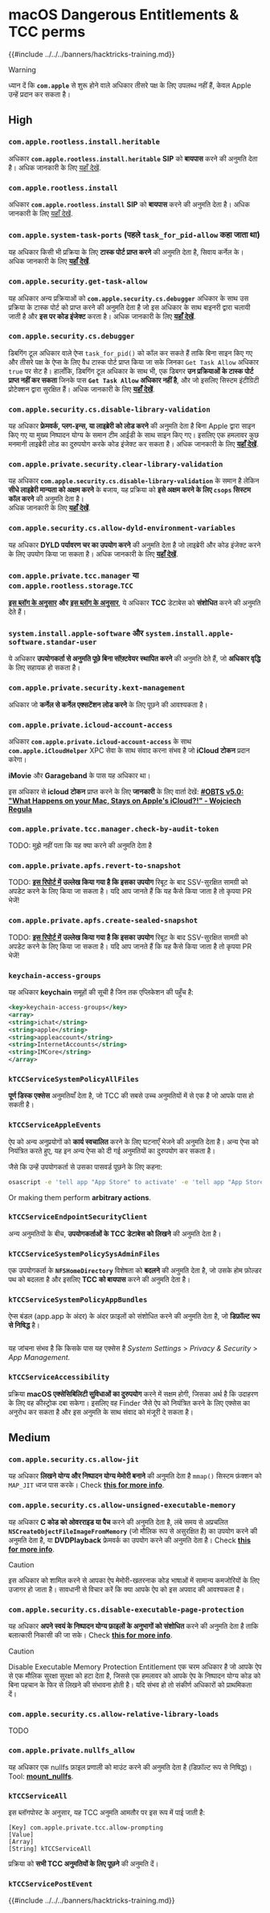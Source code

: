# macOS Dangerous Entitlements & TCC perms

{{#include ../../../banners/hacktricks-training.md}}

> [!WARNING]
> ध्यान दें कि **`com.apple`** से शुरू होने वाले अधिकार तीसरे पक्ष के लिए उपलब्ध नहीं हैं, केवल Apple उन्हें प्रदान कर सकता है।

## High

### `com.apple.rootless.install.heritable`

अधिकार **`com.apple.rootless.install.heritable`** **SIP** को **बायपास** करने की अनुमति देता है। अधिक जानकारी के लिए [यहाँ देखें](macos-sip.md#com.apple.rootless.install.heritable).

### **`com.apple.rootless.install`**

अधिकार **`com.apple.rootless.install`** **SIP** को **बायपास** करने की अनुमति देता है। अधिक जानकारी के लिए [यहाँ देखें](macos-sip.md#com.apple.rootless.install).

### **`com.apple.system-task-ports` (पहले `task_for_pid-allow` कहा जाता था)**

यह अधिकार किसी भी प्रक्रिया के लिए **टास्क पोर्ट प्राप्त करने** की अनुमति देता है, सिवाय कर्नेल के। अधिक जानकारी के लिए [**यहाँ देखें**](../macos-proces-abuse/macos-ipc-inter-process-communication/index.html).

### `com.apple.security.get-task-allow`

यह अधिकार अन्य प्रक्रियाओं को **`com.apple.security.cs.debugger`** अधिकार के साथ उस प्रक्रिया के टास्क पोर्ट को प्राप्त करने की अनुमति देता है जो इस अधिकार के साथ बाइनरी द्वारा चलायी जाती है और **इस पर कोड इंजेक्ट** करता है। अधिक जानकारी के लिए [**यहाँ देखें**](../macos-proces-abuse/macos-ipc-inter-process-communication/index.html).

### `com.apple.security.cs.debugger`

डिबगिंग टूल अधिकार वाले ऐप्स `task_for_pid()` को कॉल कर सकते हैं ताकि बिना साइन किए गए और तीसरे पक्ष के ऐप्स के लिए वैध टास्क पोर्ट प्राप्त किया जा सके जिनका `Get Task Allow` अधिकार `true` पर सेट है। हालाँकि, डिबगिंग टूल अधिकार के साथ भी, एक डिबगर **उन प्रक्रियाओं के टास्क पोर्ट प्राप्त नहीं कर सकता** जिनके पास **`Get Task Allow` अधिकार नहीं है**, और जो इसलिए सिस्टम इंटीग्रिटी प्रोटेक्शन द्वारा सुरक्षित हैं। अधिक जानकारी के लिए [**यहाँ देखें**](https://developer.apple.com/documentation/bundleresources/entitlements/com_apple_security_cs_debugger).

### `com.apple.security.cs.disable-library-validation`

यह अधिकार **फ्रेमवर्क, प्लग-इन्स, या लाइब्रेरी को लोड करने** की अनुमति देता है बिना Apple द्वारा साइन किए गए या मुख्य निष्पादन योग्य के समान टीम आईडी के साथ साइन किए गए। इसलिए एक हमलावर कुछ मनमानी लाइब्रेरी लोड का दुरुपयोग करके कोड इंजेक्ट कर सकता है। अधिक जानकारी के लिए [**यहाँ देखें**](https://developer.apple.com/documentation/bundleresources/entitlements/com_apple_security_cs_disable-library-validation).

### `com.apple.private.security.clear-library-validation`

यह अधिकार **`com.apple.security.cs.disable-library-validation`** के समान है लेकिन **सीधे लाइब्रेरी मान्यता को अक्षम करने** के बजाय, यह प्रक्रिया को **इसे अक्षम करने के लिए `csops` सिस्टम कॉल करने** की अनुमति देता है।\
अधिक जानकारी के लिए [**यहाँ देखें**](https://theevilbit.github.io/posts/com.apple.private.security.clear-library-validation/).

### `com.apple.security.cs.allow-dyld-environment-variables`

यह अधिकार **DYLD पर्यावरण चर का उपयोग करने** की अनुमति देता है जो लाइब्रेरी और कोड इंजेक्ट करने के लिए उपयोग किया जा सकता है। अधिक जानकारी के लिए [**यहाँ देखें**](https://developer.apple.com/documentation/bundleresources/entitlements/com_apple_security_cs_allow-dyld-environment-variables).

### `com.apple.private.tcc.manager` या `com.apple.rootless.storage`.`TCC`

[**इस ब्लॉग के अनुसार**](https://objective-see.org/blog/blog_0x4C.html) **और** [**इस ब्लॉग के अनुसार**](https://wojciechregula.blog/post/play-the-music-and-bypass-tcc-aka-cve-2020-29621/), ये अधिकार **TCC** डेटाबेस को **संशोधित** करने की अनुमति देते हैं।

### **`system.install.apple-software`** और **`system.install.apple-software.standar-user`**

ये अधिकार **उपयोगकर्ता से अनुमति पूछे बिना सॉफ़्टवेयर स्थापित करने** की अनुमति देते हैं, जो **अधिकार वृद्धि** के लिए सहायक हो सकता है।

### `com.apple.private.security.kext-management`

अधिकार जो **कर्नेल से कर्नेल एक्सटेंशन लोड करने** के लिए पूछने की आवश्यकता है।

### **`com.apple.private.icloud-account-access`**

अधिकार **`com.apple.private.icloud-account-access`** के साथ **`com.apple.iCloudHelper`** XPC सेवा के साथ संवाद करना संभव है जो **iCloud टोकन** प्रदान करेगा।

**iMovie** और **Garageband** के पास यह अधिकार था।

इस अधिकार से **icloud टोकन** प्राप्त करने के लिए **जानकारी** के लिए वार्ता देखें: [**#OBTS v5.0: "What Happens on your Mac, Stays on Apple's iCloud?!" - Wojciech Regula**](https://www.youtube.com/watch?v=_6e2LhmxVc0)

### `com.apple.private.tcc.manager.check-by-audit-token`

TODO: मुझे नहीं पता कि यह क्या करने की अनुमति देता है

### `com.apple.private.apfs.revert-to-snapshot`

TODO: [**इस रिपोर्ट में**](https://jhftss.github.io/The-Nightmare-of-Apple-OTA-Update/) **उल्लेख किया गया है कि इसका उपयोग** रिबूट के बाद SSV-सुरक्षित सामग्री को अपडेट करने के लिए किया जा सकता है। यदि आप जानते हैं कि यह कैसे किया जाता है तो कृपया PR भेजें!

### `com.apple.private.apfs.create-sealed-snapshot`

TODO: [**इस रिपोर्ट में**](https://jhftss.github.io/The-Nightmare-of-Apple-OTA-Update/) **उल्लेख किया गया है कि इसका उपयोग** रिबूट के बाद SSV-सुरक्षित सामग्री को अपडेट करने के लिए किया जा सकता है। यदि आप जानते हैं कि यह कैसे किया जाता है तो कृपया PR भेजें!

### `keychain-access-groups`

यह अधिकार **keychain** समूहों की सूची है जिन तक एप्लिकेशन की पहुँच है:
```xml
<key>keychain-access-groups</key>
<array>
<string>ichat</string>
<string>apple</string>
<string>appleaccount</string>
<string>InternetAccounts</string>
<string>IMCore</string>
</array>
```
### **`kTCCServiceSystemPolicyAllFiles`**

**पूर्ण डिस्क एक्सेस** अनुमतियाँ देता है, जो TCC की सबसे उच्च अनुमतियों में से एक है जो आपके पास हो सकती है।

### **`kTCCServiceAppleEvents`**

ऐप को अन्य अनुप्रयोगों को **कार्य स्वचालित** करने के लिए घटनाएँ भेजने की अनुमति देता है। अन्य ऐप्स को नियंत्रित करते हुए, यह इन अन्य ऐप्स को दी गई अनुमतियों का दुरुपयोग कर सकता है।

जैसे कि उन्हें उपयोगकर्ता से उसका पासवर्ड पूछने के लिए कहना:
```bash
osascript -e 'tell app "App Store" to activate' -e 'tell app "App Store" to activate' -e 'tell app "App Store" to display dialog "App Store requires your password to continue." & return & return default answer "" with icon 1 with hidden answer with title "App Store Alert"'
```
Or making them perform **arbitrary actions**.

### **`kTCCServiceEndpointSecurityClient`**

अन्य अनुमतियों के बीच, **उपयोगकर्ताओं के TCC डेटाबेस को लिखने** की अनुमति देता है।

### **`kTCCServiceSystemPolicySysAdminFiles`**

एक उपयोगकर्ता के **`NFSHomeDirectory`** विशेषता को **बदलने** की अनुमति देता है, जो उसके होम फ़ोल्डर पथ को बदलता है और इसलिए **TCC को बायपास** करने की अनुमति देता है।

### **`kTCCServiceSystemPolicyAppBundles`**

ऐप्स बंडल (app.app के अंदर) के अंदर फ़ाइलों को संशोधित करने की अनुमति देता है, जो **डिफ़ॉल्ट रूप से निषिद्ध** है।

<figure><img src="../../../images/image (31).png" alt=""><figcaption></figcaption></figure>

यह जांचना संभव है कि किसके पास यह एक्सेस है _System Settings_ > _Privacy & Security_ > _App Management._

### `kTCCServiceAccessibility`

प्रक्रिया **macOS एक्सेसिबिलिटी सुविधाओं का दुरुपयोग** करने में सक्षम होगी, जिसका अर्थ है कि उदाहरण के लिए वह कीस्ट्रोक दबा सकेगा। इसलिए वह Finder जैसे ऐप को नियंत्रित करने के लिए एक्सेस का अनुरोध कर सकता है और इस अनुमति के साथ संवाद को मंजूरी दे सकता है।

## Medium

### `com.apple.security.cs.allow-jit`

यह अधिकार **लिखने योग्य और निष्पादन योग्य मेमोरी बनाने** की अनुमति देता है `mmap()` सिस्टम फ़ंक्शन को `MAP_JIT` ध्वज पास करके। Check [**this for more info**](https://developer.apple.com/documentation/bundleresources/entitlements/com_apple_security_cs_allow-jit).

### `com.apple.security.cs.allow-unsigned-executable-memory`

यह अधिकार **C कोड को ओवरराइड या पैच** करने की अनुमति देता है, लंबे समय से अप्रचलित **`NSCreateObjectFileImageFromMemory`** (जो मौलिक रूप से असुरक्षित है) का उपयोग करने की अनुमति देता है, या **DVDPlayback** फ्रेमवर्क का उपयोग करने की अनुमति देता है। Check [**this for more info**](https://developer.apple.com/documentation/bundleresources/entitlements/com_apple_security_cs_allow-unsigned-executable-memory).

> [!CAUTION]
> इस अधिकार को शामिल करने से आपका ऐप मेमोरी-खतरनाक कोड भाषाओं में सामान्य कमजोरियों के लिए उजागर हो जाता है। सावधानी से विचार करें कि क्या आपके ऐप को इस अपवाद की आवश्यकता है।

### `com.apple.security.cs.disable-executable-page-protection`

यह अधिकार **अपने स्वयं के निष्पादन योग्य फ़ाइलों के अनुभागों को संशोधित** करने की अनुमति देता है ताकि बलात्कारी निकासी की जा सके। Check [**this for more info**](https://developer.apple.com/documentation/bundleresources/entitlements/com_apple_security_cs_disable-executable-page-protection).

> [!CAUTION]
> Disable Executable Memory Protection Entitlement एक चरम अधिकार है जो आपके ऐप से एक मौलिक सुरक्षा सुरक्षा को हटा देता है, जिससे एक हमलावर को आपके ऐप के निष्पादन योग्य कोड को बिना पहचान के फिर से लिखने की संभावना होती है। यदि संभव हो तो संकीर्ण अधिकारों को प्राथमिकता दें।

### `com.apple.security.cs.allow-relative-library-loads`

TODO

### `com.apple.private.nullfs_allow`

यह अधिकार एक nullfs फ़ाइल प्रणाली को माउंट करने की अनुमति देता है (डिफ़ॉल्ट रूप से निषिद्ध)। Tool: [**mount_nullfs**](https://github.com/JamaicanMoose/mount_nullfs/tree/master).

### `kTCCServiceAll`

इस ब्लॉगपोस्ट के अनुसार, यह TCC अनुमति आमतौर पर इस रूप में पाई जाती है:
```
[Key] com.apple.private.tcc.allow-prompting
[Value]
[Array]
[String] kTCCServiceAll
```
प्रक्रिया को **सभी TCC अनुमतियों के लिए पूछने** की अनुमति दें।

### **`kTCCServicePostEvent`**

{{#include ../../../banners/hacktricks-training.md}}

</details>
